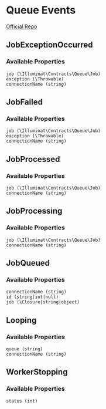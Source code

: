 # Queue Events
[Official Repo](https://github.com/laravel/framework/tree/8.x/src/Illuminate/Queue/Events)

## JobExceptionOccurred

### Available Properties

    job (\Illuminat\Contracts\Queue\Job)
    exception (\Throwable)
    connectionName (string)

## JobFailed

### Available Properties

    job (\Illuminat\Contracts\Queue\Job)
    exception (\Throwable)
    connectionName (string)

## JobProcessed

### Available Properties

    job (\Illuminat\Contracts\Queue\Job)
    connectionName (string)

## JobProcessing

### Available Properties

    job (\Illuminat\Contracts\Queue\Job)
    connectionName (string)

## JobQueued

### Available Properties

    connectionName (string)
    id (string|int|null)
    job (\Closure|string|object)

## Looping

### Available Properties

    queue (string)
    connectionName (string)

## WorkerStopping

### Available Properties

    status (int)
